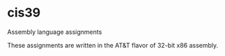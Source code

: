 # cis39
Assembly language assignments

These assignments are written in the AT&T flavor of 32-bit x86 assembly.
